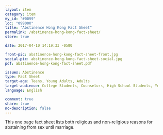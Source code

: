 ```yaml
---
layout: item
category: item
my_id: "#0099"
loc: "099000"
title: "Abstinence Hong Kong Fact Sheet"
permalink: /abstinence-hong-kong-fact-sheet/
store: true

date: 2017-04-10 14:19:33 -0500

front-pic: abstinence-hong-kong-fact-sheet-front.jpg
social-pic: abstinence-hong-kong-fact-sheet-social.jpg
pdf: abstinence-hong-kong-fact-sheet.pdf

issues: Abstinence
type: Fact Sheet
target-age: Teens, Young Adults, Adults
target-audience: College Students, Counselors, High School Students, Youth Group
language: English

comment: true
share: true
no-description: false
---
```

This one page fact sheet lists both religious and non-religious reasons for abstaining from sex until marriage.